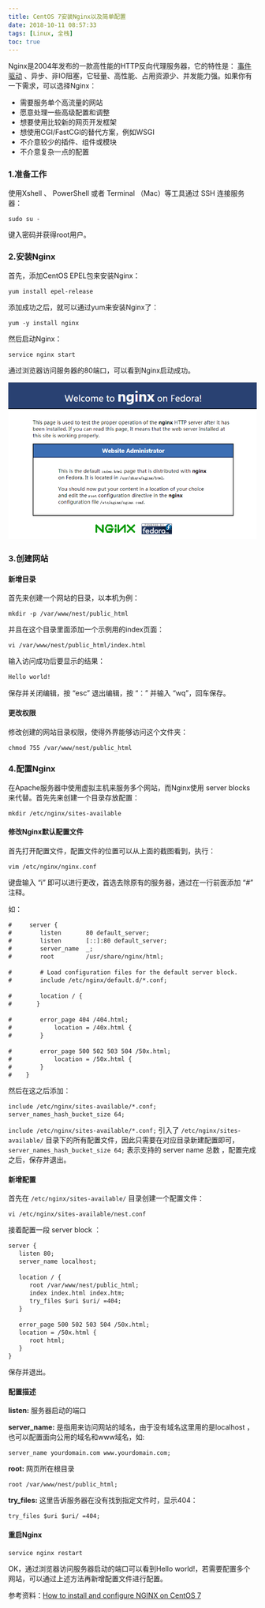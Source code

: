 ```yaml
---
title: CentOS 7安装Nginx以及简单配置
date: 2018-10-11 08:57:33
tags: [Linux, 全栈]
toc: true
---
```


Nginx是2004年发布的一款高性能的HTTP反向代理服务器，它的特性是： [事件驱动](http://www.thegeekstuff.com/2013/11/nginx-vs-apache/) 、异步、非IO阻塞，它轻量、高性能、占用资源少、并发能力强。如果你有一下需求，可以选择Nginx：

- 需要服务单个高流量的网站
- 愿意处理一些高级配置和调整
- 想要使用比较新的网页开发框架
- 想使用CGI/FastCGI的替代方案，例如WSGI
- 不介意较少的插件、组件或模块
- 不介意复杂一点的配置

<!--more-->

### 1.准备工作

使用Xshell 、 PowerShell  或者 Terminal  （Mac）等工具通过 SSH 连接服务器：

```shell
sudo su -
```
键入密码并获得root用户。

### 2.安装Nginx

首先，添加CentOS EPEL包来安装Nginx：

```shell
yum install epel-release
```

添加成功之后，就可以通过yum来安装Nginx了：

```shell
yum -y install nginx
```

然后启动Nginx：

```shell
service nginx start
```

通过浏览器访问服务器的80端口，可以看到Nginx启动成功。

![0001](img/0001.png)



### 3.创建网站

#### 新增目录

首先来创建一个网站的目录，以本机为例：

```shell
mkdir -p /var/www/nest/public_html
```

并且在这个目录里面添加一个示例用的index页面：

```shell
vi /var/www/nest/public_html/index.html
```

输入访问成功后要显示的结果：

```html
Hello world!
```

保存并关闭编辑，按 “esc” 退出编辑，按 “：” 并输入 “wq”，回车保存。

#### 更改权限

修改创建的网站目录权限，使得外界能够访问这个文件夹：

```shell
chmod 755 /var/www/nest/public_html
```

### 4.配置Nginx

在Apache服务器中使用虚拟主机来服务多个网站，而Nginx使用 server blocks  来代替。首先先来创建一个目录存放配置：

```shell
mkdir /etc/nginx/sites-available
```

#### 修改Nginx默认配置文件

首先打开配置文件，配置文件的位置可以从上面的截图看到，执行：

```shell
vim /etc/nginx/nginx.conf
```

键盘输入 “i”  即可以进行更改，首选去除原有的服务器，通过在一行前面添加 “#” 注释。

如：

```shell
#     server {
#        listen       80 default_server;
#        listen       [::]:80 default_server;
#        server_name  _;
#        root         /usr/share/nginx/html;

#        # Load configuration files for the default server block.
#        include /etc/nginx/default.d/*.conf;

#        location / {
#       } 

#        error_page 404 /404.html;
#            location = /40x.html {
#        }

#        error_page 500 502 503 504 /50x.html;
#            location = /50x.html {
#        }
#    }
```

然后在这之后添加：

```nginx
include /etc/nginx/sites-available/*.conf;
server_names_hash_bucket_size 64;
```

`include /etc/nginx/sites-available/*.conf;`  引入了  `/etc/nginx/sites-available/` 目录下的所有配置文件，因此只需要在对应目录新建配置即可， `server_names_hash_bucket_size 64;` 表示支持的 server name 总数 ，配置完成之后，保存并退出。

#### 新增配置

首先在  `/etc/nginx/sites-available/` 目录创建一个配置文件：

```
vi /etc/nginx/sites-available/nest.conf
```

接着配置一段 server block ：

```nginx
server {
   listen 80;
   server_name localhost;

   location / {
      root /var/www/nest/public_html;
      index index.html index.htm;
      try_files $uri $uri/ =404;
   }

   error_page 500 502 503 504 /50x.html;
   location = /50x.html {
      root html;
   }
}
```

保存并退出。

#### 配置描述

**listen:** 服务器启动的端口

**server_name:** 是指用来访问网站的域名，由于没有域名这里用的是localhost ， 也可以配置面向公用的域名和www域名，如:

```
server_name yourdomain.com www.yourdomain.com;
```

**root:** 网页所在根目录

```
root /var/www/nest/public_html;
```

**try_files:** 这里告诉服务器在没有找到指定文件时，显示404：

```
try_files $uri $uri/ =404;
```

#### 重启Nginx

```shell
service nginx restart
```

OK，通过浏览器访问服务器启动的端口可以看到Hello world!，若需要配置多个网站，可以通过上述方法再新增配置文件进行配置。



参考资料：[How to install and configure NGINX on CentOS 7](https://www.godaddy.com/garage/how-to-install-and-configure-nginx-on-centos-7/)